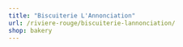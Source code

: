 ```yaml
---
title: "Biscuiterie L'Annonciation"
url: /riviere-rouge/biscuiterie-lannonciation/
shop: bakery
---
```


